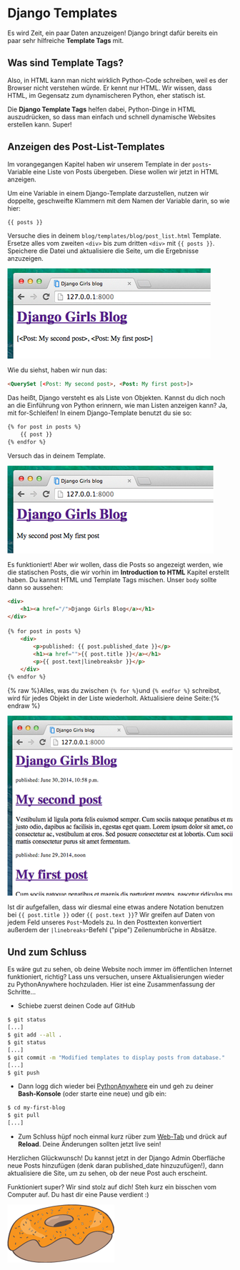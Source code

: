 # Django Templates

Es wird Zeit, ein paar Daten anzuzeigen! Django bringt dafür bereits ein paar sehr hilfreiche **Template Tags** mit.

## Was sind Template Tags?

Also, in HTML kann man nicht wirklich Python-Code schreiben, weil es der Browser nicht verstehen würde. Er kennt nur HTML. Wir wissen, dass HTML, im Gegensatz zum dynamischeren Python, eher statisch ist.

Die **Django Template Tags** helfen dabei, Python-Dinge in HTML auszudrücken, so dass man einfach und schnell dynamische Websites erstellen kann. Super!

## Anzeigen des Post-List-Templates

Im vorangegangen Kapitel haben wir unserem Template in der `posts`-Variable eine Liste von Posts übergeben. Diese wollen wir jetzt in HTML anzeigen.

Um eine Variable in einem Django-Template darzustellen, nutzen wir doppelte, geschweifte Klammern mit dem Namen der Variable darin, so wie hier:

```html
{{ posts }}
```

Versuche dies in deinem `blog/templates/blog/post_list.html` Template. Ersetze alles vom zweiten `<div>` bis zum dritten `<div>` mit `{{ posts }}`. Speichere die Datei und aktualisiere die Seite, um die Ergebnisse anzuzeigen.

![Abbildung 13.1](images/step1.png)

Wie du siehst, haben wir nun das:

```html
<QuerySet [<Post: My second post>, <Post: My first post>]>
```

Das heißt, Django versteht es als Liste von Objekten. Kannst du dich noch an die Einführung von Python erinnern, wie man Listen anzeigen kann? Ja, mit for-Schleifen! In einem Django-Template benutzt du sie so:

```html
{% for post in posts %}
    {{ post }}
{% endfor %}
```

Versuch das in deinem Template.

![Abbildung 13.2](images/step2.png)

Es funktioniert! Aber wir wollen, dass die Posts so angezeigt werden, wie die statischen Posts, die wir vorhin im **Introduction to HTML** Kapitel erstellt haben. Du kannst HTML und Template Tags mischen. Unser `body` sollte dann so aussehen:

```html
<div>
    <h1><a href="/">Django Girls Blog</a></h1>
</div>

{% for post in posts %}
    <div>
        <p>published: {{ post.published_date }}</p>
        <h1><a href="">{{ post.title }}</a></h1>
        <p>{{ post.text|linebreaksbr }}</p>
    </div>
{% endfor %}
```

{% raw %}Alles, was du zwischen `{% for %}`und `{% endfor %}` schreibst, wird für jedes Objekt in der Liste wiederholt. Aktualisiere deine Seite:{% endraw %}

![Abbildung 13.3](images/step3.png)

Ist dir aufgefallen, dass wir diesmal eine etwas andere Notation benutzen bei `{{ post.title }}` oder `{{ post.text }}`? Wir greifen auf Daten von jedem Feld unseres `Post`-Models zu. In den Posttexten konvertiert außerdem der `|linebreaks`-Befehl ("pipe") Zeilenumbrüche in Absätze.

## Und zum Schluss

Es wäre gut zu sehen, ob deine Website noch immer im öffentlichen Internet funktioniert, richtig? Lass uns versuchen, unsere Aktualisierungen wieder zu PythonAnywhere hochzuladen. Hier ist eine Zusammenfassung der Schritte...

* Schiebe zuerst deinen Code auf GitHub

```bash
$ git status
[...]
$ git add --all .
$ git status
[...]
$ git commit -m "Modified templates to display posts from database."
[...]
$ git push
```

* Dann logg dich wieder bei [PythonAnywhere](https://www.pythonanywhere.com/consoles/) ein und geh zu deiner **Bash-Konsole** (oder starte eine neue) und gib ein:

```bash
$ cd my-first-blog
$ git pull
[...]
```

* Zum Schluss hüpf noch einmal kurz rüber zum [Web-Tab](https://www.pythonanywhere.com/web_app_setup/) und drück auf **Reload**. Deine Änderungen sollten jetzt live sein!

Herzlichen Glückwunsch! Du kannst jetzt in der Django Admin Oberfläche neue Posts hinzufügen (denk daran published_date hinzuzufügen!), dann aktualisiere die Site, um zu sehen, ob der neue Post auch erscheint.

Funktioniert super? Wir sind stolz auf dich! Steh kurz ein bisschen vom Computer auf. Du hast dir eine Pause verdient :)

![Abbildung 13.4](images/donut.png)

